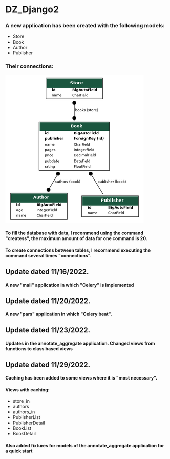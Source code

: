 # DZ_Django2
### A new application has been created with the following models:
- Store
- Book
- Author
- Publisher

### Their connections:

![](my_project_subsystem.png)


#### To fill the database with data, I recommend using the command "createss", the maximum amount of data for one command is 20.
#### To create connections between tables, I recommend executing the command several times "connections".

## Update dated 11/16/2022.

#### A new "mail" application in which "Celery" is implemented

## Update dated 11/20/2022.

#### A new "pars" application in which "Celery beat".


## Update dated 11/23/2022.

#### Updates in the annotate_aggregate application. Changed views from functions to class based views


## Update dated 11/29/2022.

#### Caching has been added to some views where it is "most necessary". 
#### Views with caching:
- store_in
- authors
- authors_in
- PublisherList
- PublisherDetail
- BookList
- BookDetail
#### Also added fixtures for models of the annotate_aggregate application for a quick start